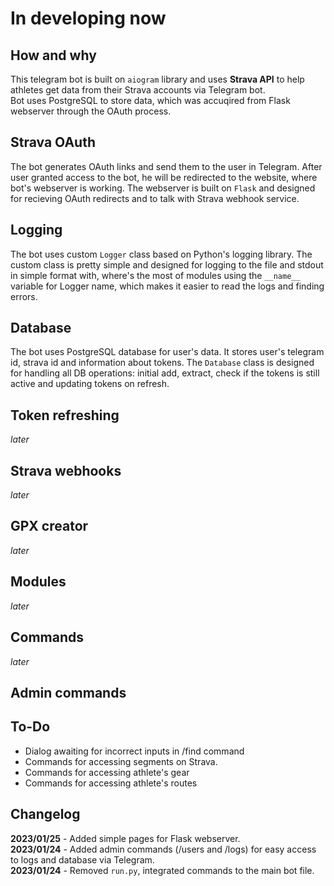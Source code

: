 # In developing now

## How and why
This telegram bot is built on `aiogram` library and uses **Strava API** to help athletes get data from their Strava accounts via Telegram bot.<br>
Bot uses PostgreSQL to store data, which was accuqired from Flask webserver through the OAuth process.

## Strava OAuth
The bot generates OAuth links and send them to the user in Telegram. After user granted access to the bot, he will be redirected to the website, where bot's webserver is working. The webserver is built on `Flask` and designed for recieving OAuth redirects and to talk with Strava webhook service.

## Logging
The bot uses custom `Logger` class based on Python's logging library. The custom class is pretty simple and designed for logging to the file and stdout in simple format with, where's the most of modules using the `__name__` variable for Logger name, which makes it easier to read the logs and finding errors.

## Database
The bot uses PostgreSQL database for user's data. It stores user's telegram id, strava id and information about tokens. The `Database` class is designed for handling all DB operations: initial add, extract, check if the tokens is still active and updating tokens on refresh.

## Token refreshing
_later_

## Strava webhooks
_later_

## GPX creator
_later_

## Modules
_later_

## Commands
_later_

## Admin commands

## To-Do
- Dialog awaiting for incorrect inputs in /find command<br>
- Commands for accessing segments on Strava.<br>
- Commands for accessing athlete's gear<br>
- Commands for accessing athlete's routes<br>


## Changelog
**2023/01/25** - Added simple pages for Flask webserver.<br>
**2023/01/24** - Added admin commands (/users and /logs) for easy access to logs and database via Telegram.<br>
**2023/01/24** - Removed `run.py`, integrated commands to the main bot file.